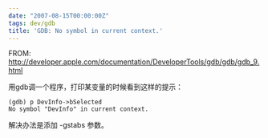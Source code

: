 ```yaml
---
date: "2007-08-15T00:00:00Z"
tags: dev/gdb
title: 'GDB: No symbol in current context.'
---
```


FROM: <http://developer.apple.com/documentation/DeveloperTools/gdb/gdb/gdb_9.html>

用gdb调一个程序，打印某变量的时候看到这样的提示：

    (gdb) p DevInfo->bSelected
    No symbol "DevInfo" in current context.

解决办法是添加 -gstabs 参数。


